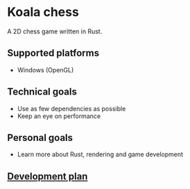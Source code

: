 # Koala chess
A 2D chess game written in Rust.

## Supported platforms
- Windows (OpenGL)

## Technical goals
- Use as few dependencies as possible
- Keep an eye on performance

## Personal goals
- Learn more about Rust, rendering and game development

## [Development plan](projects)

